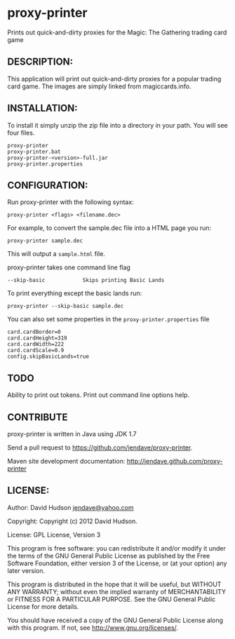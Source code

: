 proxy-printer
=============

Prints out quick-and-dirty proxies for the Magic: The Gathering trading card game

## DESCRIPTION:

This application will print out quick-and-dirty proxies for a popular trading card game.
The images are simply linked from magiccards.info.

## INSTALLATION:

To install it simply unzip the zip file into a directory in your path.
You will see four files.

    proxy-printer
    proxy-printer.bat
    proxy-printer-<version>-full.jar
    proxy-printer.properties

## CONFIGURATION:

Run proxy-printer with the following syntax:

    proxy-printer <flags> <filename.dec>

For example, to convert the sample.dec file into a HTML page you run:

    proxy-printer sample.dec
This will output a `sample.html` file.

proxy-printer takes one command line flag

    --skip-basic            Skips printing Basic Lands

To print everything except the basic lands run:

    proxy-printer --skip-basic sample.dec

You can also set some properties in the `proxy-printer.properties` file

    card.cardBorder=0
    card.cardHeight=319
    card.cardWidth=222
    card.cardScale=0.9
    config.skipBasicLands=true

## TODO
Ability to print out tokens.
Print out command line options help.

## CONTRIBUTE

proxy-printer is written in Java using JDK 1.7

Send a pull request to <https://github.com/jendave/proxy-printer>.

Maven site development documentation:
<http://jendave.github.com/proxy-printer>

## LICENSE:

Author: David Hudson <jendave@yahoo.com>

Copyright: Copyright (c) 2012 David Hudson.

License: GPL License, Version 3

This program is free software: you can redistribute it and/or modify
it under the terms of the GNU General Public License as published by
the Free Software Foundation, either version 3 of the License, or
(at your option) any later version.

This program is distributed in the hope that it will be useful,
but WITHOUT ANY WARRANTY; without even the implied warranty of
MERCHANTABILITY or FITNESS FOR A PARTICULAR PURPOSE.  See the
GNU General Public License for more details.

You should have received a copy of the GNU General Public License
along with this program.  If not, see <http://www.gnu.org/licenses/>.

